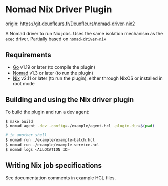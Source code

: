 Nomad Nix Driver Plugin
==========

origin: https://git.deuxfleurs.fr/Deuxfleurs/nomad-driver-nix2

A Nomad driver to run Nix jobs.
Uses the same isolation mechanism as the `exec` driver.
Partially based on [`nomad-driver-nix`](https://github.com/input-output-hk/nomad-driver-nix)

Requirements
-------------------

- [Go](https://golang.org/doc/install) v1.19 or later (to compile the plugin)
- [Nomad](https://www.nomadproject.io/downloads.html) v1.3 or later (to run the plugin)
- [Nix](https://nixos.org/download.html) v2.11 or later (to run the plugin), either through NixOS or installed in root mode

Building and using the Nix driver plugin
-------------------

To build the plugin and run a dev agent:

```sh
$ make build
$ nomad agent -dev -config=./example/agent.hcl -plugin-dir=$(pwd)

# in another shell
$ nomad run ./example/example-batch.hcl
$ nomad run ./example/example-service.hcl
$ nomad logs <ALLOCATION ID>
```

Writing Nix job specifications
-------------------

See documentation comments in example HCL files.
